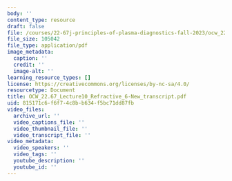 ```yaml
---
body: ''
content_type: resource
draft: false
file: /courses/22-67j-principles-of-plasma-diagnostics-fall-2023/ocw_2267_lecture10_refractive_6-new_transcript.pdf
file_size: 105042
file_type: application/pdf
image_metadata:
  caption: ''
  credit: ''
  image-alt: ''
learning_resource_types: []
license: https://creativecommons.org/licenses/by-nc-sa/4.0/
resourcetype: Document
title: OCW_22.67_Lecture10_Refractive_6-New_transcript.pdf
uid: 815171c6-f6f7-4c8b-b634-f5bc71dd87fb
video_files:
  archive_url: ''
  video_captions_file: ''
  video_thumbnail_file: ''
  video_transcript_file: ''
video_metadata:
  video_speakers: ''
  video_tags: ''
  youtube_description: ''
  youtube_id: ''
---
```

